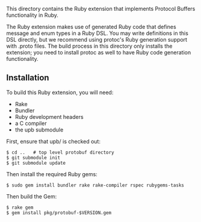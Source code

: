 This directory contains the Ruby extension that implements Protocol Buffers
functionality in Ruby.

The Ruby extension makes use of generated Ruby code that defines message and
enum types in a Ruby DSL. You may write definitions in this DSL directly, but
we recommend using protoc's Ruby generation support with .proto files. The
build process in this directory only installs the extension; you need to
install protoc as well to have Ruby code generation functionality.

Installation
------------

To build this Ruby extension, you will need:

* Rake
* Bundler
* Ruby development headers
* a C compiler
* the upb submodule

First, ensure that upb/ is checked out:

    $ cd ..   # top level protobuf directory
    $ git submodule init
    $ git submodule update

Then install the required Ruby gems:

    $ sudo gem install bundler rake rake-compiler rspec rubygems-tasks

Then build the Gem:

    $ rake gem
    $ gem install pkg/protobuf-$VERSION.gem
